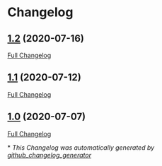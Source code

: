# Changelog

## [1.2](https://github.com/svenbolte/foldergallery/tree/1.2) (2020-07-16)

[Full Changelog](https://github.com/svenbolte/foldergallery/compare/1.1...1.2)

## [1.1](https://github.com/svenbolte/foldergallery/tree/1.1) (2020-07-12)

[Full Changelog](https://github.com/svenbolte/foldergallery/compare/1.0...1.1)

## [1.0](https://github.com/svenbolte/foldergallery/tree/1.0) (2020-07-07)

[Full Changelog](https://github.com/svenbolte/foldergallery/compare/b71e66249fef123a03ee1133a8963c918d2ef287...1.0)



\* *This Changelog was automatically generated by [github_changelog_generator](https://github.com/github-changelog-generator/github-changelog-generator)*
